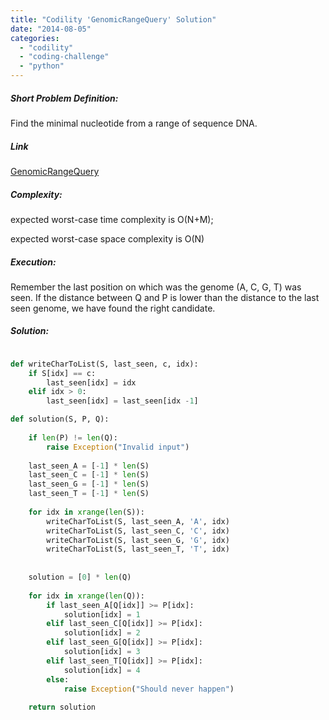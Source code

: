 ```yaml
---
title: "Codility 'GenomicRangeQuery' Solution"
date: "2014-08-05"
categories: 
  - "codility"
  - "coding-challenge"
  - "python"
---
```


##### Short Problem Definition:

Find the minimal nucleotide from a range of sequence DNA.

##### Link

[GenomicRangeQuery](https://codility.com/demo/take-sample-test/genomic_range_query)

##### Complexity:

expected worst-case time complexity is O(N+M);

expected worst-case space complexity is O(N)

##### Execution:

Remember the last position on which was the genome (A, C, G, T) was seen. If the distance between Q and P is lower than the distance to the last seen genome, we have found the right candidate.

##### Solution:

```python

def writeCharToList(S, last_seen, c, idx):
    if S[idx] == c:
        last_seen[idx] = idx
    elif idx > 0:
        last_seen[idx] = last_seen[idx -1]

def solution(S, P, Q):
    
    if len(P) != len(Q):
        raise Exception("Invalid input")
    
    last_seen_A = [-1] * len(S)
    last_seen_C = [-1] * len(S)
    last_seen_G = [-1] * len(S)
    last_seen_T = [-1] * len(S)
        
    for idx in xrange(len(S)):
        writeCharToList(S, last_seen_A, 'A', idx)
        writeCharToList(S, last_seen_C, 'C', idx)
        writeCharToList(S, last_seen_G, 'G', idx)
        writeCharToList(S, last_seen_T, 'T', idx)
    
    
    solution = [0] * len(Q)
    
    for idx in xrange(len(Q)):
        if last_seen_A[Q[idx]] >= P[idx]:
            solution[idx] = 1
        elif last_seen_C[Q[idx]] >= P[idx]:
            solution[idx] = 2
        elif last_seen_G[Q[idx]] >= P[idx]:
            solution[idx] = 3
        elif last_seen_T[Q[idx]] >= P[idx]:
            solution[idx] = 4
        else:    
            raise Exception("Should never happen")
        
    return solution
    
```
